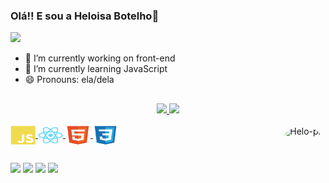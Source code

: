 ### Olá!! E sou a Heloisa Botelho👋
![](https://komarev.com/ghpvc/?username=Heloisa-Botelho&color=blueviolet) 

- 🔭 I’m currently working on front-end
- 🌱 I’m currently learning JavaScript
- 😄 Pronouns: ela/dela
##
<div align="center">
  <a href="https://github.com/Heloisa-Botelho">
  <img height="150em" src="https://github-readme-stats.vercel.app/api?username=Heloisa-Botelho&show_icons=true&theme=cobalt&include_all_commits=true&count_private=true"/>
  <img height="150em" src="https://github-readme-stats.vercel.app/api/top-langs/?username=Heloisa-Botelho&layout=compact&langs_count=7&theme=cobalt"/>
</div>
<div style="display: inline_block"><br>
  <img align="center" alt="Helo-Js" height="30" width="40" src="https://raw.githubusercontent.com/devicons/devicon/master/icons/javascript/javascript-plain.svg">
  <img align="center" alt="Helo-React" height="30" width="40" src="https://raw.githubusercontent.com/devicons/devicon/master/icons/react/react-original.svg">
  <img align="center" alt="Helo-HTML" height="30" width="40" src="https://raw.githubusercontent.com/devicons/devicon/master/icons/html5/html5-original.svg">
  <img align="center" alt="Helo-CSS" height="30" width="40" src="https://raw.githubusercontent.com/devicons/devicon/master/icons/css3/css3-original.svg">
   <img align="right" alt="Helo-pic" height="150" style="border-radius:50px;" src="https://i.picasion.com/pic92/9b1adb0dcd7d838b42b9ffdc9898657b.gif">
                                                                                               
</div>
  
  ##
   
<div> 
  <a href="https://instagram.com" target="_blank"><img src="https://img.shields.io/badge/-Instagram-%23E4405F?style=for-the-badge&logo=instagram&logoColor=white" target="_blank"></a>
 <a href="https://discord.gg" target="_blank"><img src="https://img.shields.io/badge/Discord-7289DA?style=for-the-badge&logo=discord&logoColor=white" target="_blank"></a> 
  <a href = "mailto:contato@gmail.com"><img src="https://img.shields.io/badge/-Gmail-%23333?style=for-the-badge&logo=gmail&logoColor=white" target="_blank"></a>
  <a href="https://www.linkedin.com" target="_blank"><img src="https://img.shields.io/badge/-LinkedIn-%230077B5?style=for-the-badge&logo=linkedin&logoColor=white" target="_blank"></a> 
 
</div>
